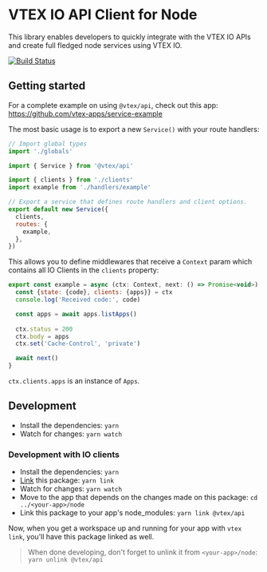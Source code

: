 # VTEX IO API Client for Node

This library enables developers to quickly integrate with the VTEX IO APIs and create full fledged node services using VTEX IO.

[![Build Status](https://travis-ci.org/vtex/node-vtex-api.svg?branch=master)](https://travis-ci.org/vtex/node-vtex-api)

## Getting started

For a complete example on using `@vtex/api`, check out this app: https://github.com/vtex-apps/service-example

The most basic usage is to export a new `Service()` with your route handlers:

```javascript
// Import global types
import './globals'

import { Service } from '@vtex/api'

import { clients } from './clients'
import example from './handlers/example'

// Export a service that defines route handlers and client options.
export default new Service({
  clients,
  routes: {
    example,
  },
})
```

This allows you to define middlewares that receive a `Context` param which contains all IO Clients in the `clients` property:

```javascript
export const example = async (ctx: Context, next: () => Promise<void>) => {
  const {state: {code}, clients: {apps}} = ctx
  console.log('Received code:', code)

  const apps = await apps.listApps()
  
  ctx.status = 200
  ctx.body = apps
  ctx.set('Cache-Control', 'private')

  await next()
}
```

`ctx.clients.apps` is an instance of `Apps`.

## Development

- Install the dependencies: `yarn`
- Watch for changes: `yarn watch`

### Development with IO clients

- Install the dependencies: `yarn`
- [Link](https://classic.yarnpkg.com/en/docs/cli/link/) this package: `yarn link`
- Watch for changes: `yarn watch`
- Move to the app that depends on the changes made on this package: `cd ../<your-app>/node`
- Link this package to your app's node_modules: `yarn link @vtex/api`

Now, when you get a workspace up and running for your app with `vtex link`, you'll have this package linked as well.

> When done developing, don't forget to unlink it from `<your-app>/node`: `yarn unlink @vtex/api`

